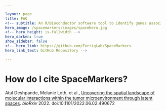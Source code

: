 ```yaml
---

layout: page
title: FAQ
<!-- subtitle: An R/Bioconductor software tool to identify genes associated with latent space interactions in spatial transcriptomics. -->
hero_image: /spacemarkers/images/spacehero.jpg
<!-- hero_height: is-fullwidth -->
hero_darken: true
show_sidebar: false
<!-- hero_link: https://github.com/FertigLab/SpaceMarkers
hero_link_text: GitHub Repository -->

---
```


# How do I cite SpaceMarkers?

Atul Deshpande, Melanie Loth, et al., <a href="https://www.biorxiv.org/content/10.1101/2022.06.02.490672v1.full#page" target="_blank">Uncovering the spatial landscape of molecular interactions within the tumor microenvironment through latent spaces</a>. <em>bioRxiv</em> 2022. doi:10.1101/2022.06.02.490672
